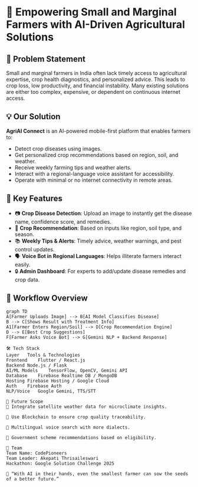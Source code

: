 # 🌾 Empowering Small and Marginal Farmers with AI-Driven Agricultural Solutions


## 📌 Problem Statement
Small and marginal farmers in India often lack timely access to agricultural expertise, crop health diagnostics, and personalized advice. This leads to crop loss, low productivity, and financial instability. Many existing solutions are either too complex, expensive, or dependent on continuous internet access.

## 💡 Our Solution
**AgriAI Connect** is an AI-powered mobile-first platform that enables farmers to:
- Detect crop diseases using images.
- Get personalized crop recommendations based on region, soil, and weather.
- Receive weekly farming tips and weather alerts.
- Interact with a regional-language voice assistant for accessibility.
- Operate with minimal or no internet connectivity in remote areas.

## 🔑 Key Features
- 📷 **Crop Disease Detection**: Upload an image to instantly get the disease name, confidence score, and remedies.
- 🌱 **Crop Recommendation**: Based on inputs like region, soil type, and season.
- 📚 **Weekly Tips & Alerts**: Timely advice, weather warnings, and pest control updates.
- 🗣️ **Voice Bot in Regional Languages**: Helps illiterate farmers interact easily.
- 🔒 **Admin Dashboard**: For experts to add/update disease remedies and crop data.

## 🧭 Workflow Overview
```mermaid
graph TD
A[Farmer Uploads Image] --> B[AI Model Classifies Disease]
B --> C[Shows Result with Treatment Info]
A1[Farmer Enters Region/Soil] --> D[Crop Recommendation Engine]
D --> E[Best Crop Suggestions]
F[Farmer Asks Voice Bot] --> G[Gemini NLP + Backend Response]

🛠️ Tech Stack
Layer	Tools & Technologies
Frontend	Flutter / React.js
Backend	Node.js / Flask
AI/ML Models	TensorFlow, OpenCV, Gemini API
Database	Firebase Realtime DB / MongoDB
Hosting	Firebase Hosting / Google Cloud
Auth	Firebase Auth
NLP/Voice	Google Gemini, TTS/STT

🔮 Future Scope
📡 Integrate satellite weather data for microclimate insights.

🔗 Use Blockchain to ensure crop quality traceability.

🤖 Multilingual voice search with more dialects.

📲 Government scheme recommendations based on eligibility.

🤝 Team
Team Name: CodePioneers
Team Leader: Akepati Thrisaileswari
Hackathon: Google Solution Challenge 2025

🌱 “With AI in their hands, even the smallest farmer can sow the seeds of a better future.”
